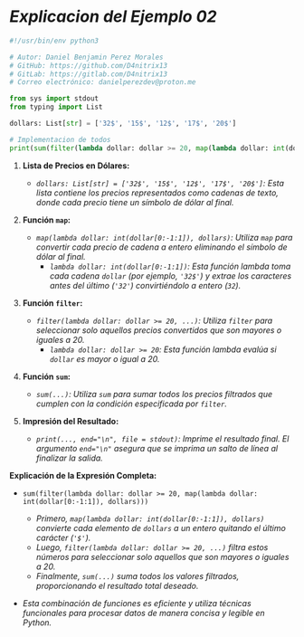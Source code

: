 <!-- Autor: Daniel Benjamin Perez Morales -->
<!-- GitHub: https://github.com/D4nitrix13 -->
<!-- GitLab: https://gitlab.com/D4nitrix13 -->
<!-- Correo electrónico: danielperezdev@proton.me -->

# ***Explicacion del Ejemplo 02***

```python
#!/usr/bin/env python3

# Autor: Daniel Benjamin Perez Morales
# GitHub: https://github.com/D4nitrix13
# GitLab: https://gitlab.com/D4nitrix13
# Correo electrónico: danielperezdev@proton.me

from sys import stdout
from typing import List

dollars: List[str] = ['32$', '15$', '12$', '17$', '20$']

# Implementacion de todos
print(sum(filter(lambda dollar: dollar >= 20, map(lambda dollar: int(dollar[0:-1:1]), dollars))),end="\n", file = stdout)
```

1. **Lista de Precios en Dólares:**
   - *`dollars: List[str] = ['32$', '15$', '12$', '17$', '20$']`: Esta lista contiene los precios representados como cadenas de texto, donde cada precio tiene un símbolo de dólar al final.*

2. **Función `map`:**
   - *`map(lambda dollar: int(dollar[0:-1:1]), dollars)`: Utiliza `map` para convertir cada precio de cadena a entero eliminando el símbolo de dólar al final.*
     - *`lambda dollar: int(dollar[0:-1:1])`: Esta función lambda toma cada cadena `dollar` (por ejemplo, `'32$'`) y extrae los caracteres antes del último (`'32'`) convirtiéndolo a entero (`32`).*

3. **Función `filter`:**
   - *`filter(lambda dollar: dollar >= 20, ...)`: Utiliza `filter` para seleccionar solo aquellos precios convertidos que son mayores o iguales a 20.*
     - *`lambda dollar: dollar >= 20`: Esta función lambda evalúa si `dollar` es mayor o igual a 20.*

4. **Función `sum`:**
   - *`sum(...)`: Utiliza `sum` para sumar todos los precios filtrados que cumplen con la condición especificada por `filter`.*

5. **Impresión del Resultado:**
   - *`print(..., end="\n", file = stdout)`: Imprime el resultado final. El argumento `end="\n"` asegura que se imprima un salto de línea al finalizar la salida.*

**Explicación de la Expresión Completa:**

- `sum(filter(lambda dollar: dollar >= 20, map(lambda dollar: int(dollar[0:-1:1]), dollars)))`
  - *Primero, `map(lambda dollar: int(dollar[0:-1:1]), dollars)` convierte cada elemento de `dollars` a un entero quitando el último carácter (`'$'`).*
  - *Luego, `filter(lambda dollar: dollar >= 20, ...)` filtra estos números para seleccionar solo aquellos que son mayores o iguales a 20.*
  - *Finalmente, `sum(...)` suma todos los valores filtrados, proporcionando el resultado total deseado.*

- *Esta combinación de funciones es eficiente y utiliza técnicas funcionales para procesar datos de manera concisa y legible en Python.*
